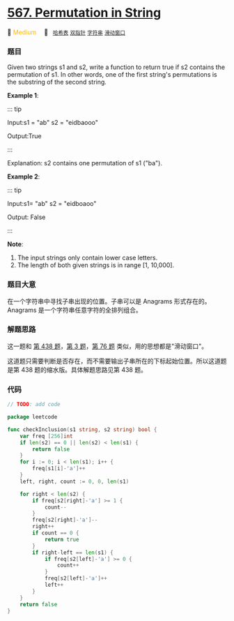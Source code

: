 # [567. Permutation in String](https://leetcode.com/problems/permutation-in-string/)

🍊 <font color=#ffb800>Medium</font>&emsp; 🔖&ensp; [`哈希表`](../solution/hash-table.md) [`双指针`](../solution/two-pointers.md) [`字符串`](../solution/string.md) [`滑动窗口`](../solution/sliding-window.md)

### 题目

Given two strings s1 and s2, write a function to return true if s2 contains the permutation of s1. In other words, one of the first string's permutations is the substring of the second string.

**Example 1**:

::: tip

Input:s1 = "ab" s2 = "eidbaooo"

Output:True

:::

Explanation: s2 contains one permutation of s1 ("ba").

**Example 2**:

::: tip

Input:s1= "ab" s2 = "eidboaoo"

Output: False

:::

**Note**:

1. The input strings only contain lower case letters.
2. The length of both given strings is in range [1, 10,000].

### 题目大意

在一个字符串中寻找子串出现的位置。子串可以是 Anagrams 形式存在的。Anagrams 是一个字符串任意字符的全排列组合。

### 解题思路

这一题和 [第 438 题](./0438.md)，[第 3 题](./0003.md)，[第 76 题](./0076.md) 类似，用的思想都是"滑动窗口"。

这道题只需要判断是否存在，而不需要输出子串所在的下标起始位置。所以这道题是第 438 题的缩水版。具体解题思路见第 438 题。

### 代码

```go
// TODO: add code

package leetcode

func checkInclusion(s1 string, s2 string) bool {
	var freq [256]int
	if len(s2) == 0 || len(s2) < len(s1) {
		return false
	}
	for i := 0; i < len(s1); i++ {
		freq[s1[i]-'a']++
	}
	left, right, count := 0, 0, len(s1)

	for right < len(s2) {
		if freq[s2[right]-'a'] >= 1 {
			count--
		}
		freq[s2[right]-'a']--
		right++
		if count == 0 {
			return true
		}
		if right-left == len(s1) {
			if freq[s2[left]-'a'] >= 0 {
				count++
			}
			freq[s2[left]-'a']++
			left++
		}
	}
	return false
}

```
